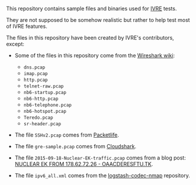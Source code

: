 This repository contains sample files and binaries used for
[IVRE](https://ivre.rocks/) tests.

They are not supposed to be somehow realistic but rather to help test
most of IVRE features.

The files in this repository have been created by IVRE's
contributors, except:

- Some of the files in this repository come from the
  [Wireshark wiki](https://wiki.wireshark.org/):

  - `dns.pcap`
  - `imap.pcap`
  - `http.pcap`
  - `telnet-raw.pcap`
  - `nb6-startup.pcap`
  - `nb6-http.pcap`
  - `nb6-telephone.pcap`
  - `nb6-hotspot.pcap`
  - `Teredo.pcap`
  - `sr-header.pcap`

- The file `SSHv2.pcap` comes from [Packetlife](http://packetlife.net/media/captures/).

- The file `gre-sample.pcap` comes from [Cloudshark](https://www.cloudshark.org/).

- The file `2015-09-18-Nuclear-EK-traffic.pcap` comes from a blog
  post:
  [NUCLEAR EK FROM 178.62.72.26 - OAACDERESFTU.TK](https://www.malware-traffic-analysis.net/2015/09/18/index.html).

- The file `ipv6_all.xml` comes from the
  [logstash-codec-nmap](https://github.com/logstash-plugins/logstash-codec-nmap/)
  repository.
